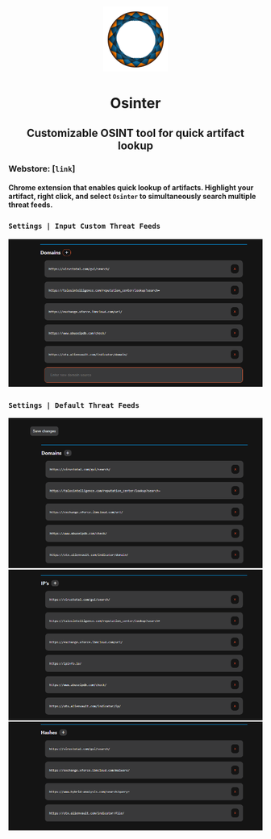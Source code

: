 # <div align="center">![logo](images/128x128.png)</div>
#  <div align="center">**Osinter**</div>
## <div align="center">Customizable OSINT tool for quick artifact lookup</div>
### Webstore: [`link`]

#### Chrome extension that enables quick lookup of artifacts. Highlight your artifact, right click, and select `Osinter` to simultaneously search multiple threat feeds. 

### `Settings | Input Custom Threat Feeds`
![customize](images/customize.png)

### `Settings | Default Threat Feeds`
![domains](images/domains.png)
![ips](images/ips.png)
![hashes](images/hashes.png)